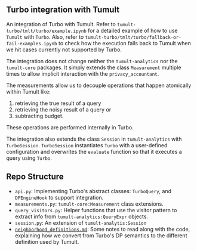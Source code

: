 ## Turbo integration with Tumult

An integration of Turbo with Tumult. 
Refer to `tumult-turbo/tmlt/turbo/example.ipynb` for a detailed example of how to use `Tumult` with `Turbo`.
Also, refer to `tumult-turbo/tmlt/turbo/fallback-or-fail-examples.ipynb` to check how the execution falls back to Tumult when we hit cases currently not supported by Turbo.

The integration does not change neither the `tumult-analytics` nor the `tumult-core` packages.
It simply extends the class `Measurement` multiple times to allow implicit interaction with the `privacy_accountant`.

The measurements allow us to decouple operations that happen atomically within Tumult like: 

1. retrieving the true result of a query
2. retrieving the noisy result of a query or
3. subtracting budget.

These operations are performed internally in Turbo.

The integration also extends the class `Session` in `tumult-analytics` with `TurboSession`.
`TurboSession` instantiates `Turbo` with a user-defined configuration and overwrites the `evaluate` function so that it executes a query using `Turbo`.

## Repo Structure

- `api.py`: Implementing Turbo's abstract classes: `TurboQuery`, and `DPEngineHook` to support integration.
- `measurements.py`: `tumult-core:Measurement` class extensions.
- `query_visitors.py`: Helper functions that use the visitor pattern to extract info from `tumult-analytics:QueryExpr` objects.
- `session.py`: An extension of `tumult-analytis:Session` 
- [`neighborhood_definitions.md`](tmlt/turbo/neighborhood_definitions.md): Some notes to read along with the code, explaining how we convert from Turbo's DP semantics to the different definition used by Tumult.
